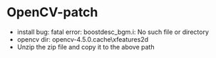 # OpenCV-patch
- install bug: fatal error: boostdesc_bgm.i: No such file or directory
- opencv dir: opencv-4.5.0\.cache\xfeatures2d
- Unzip the zip file and copy it to the above path

